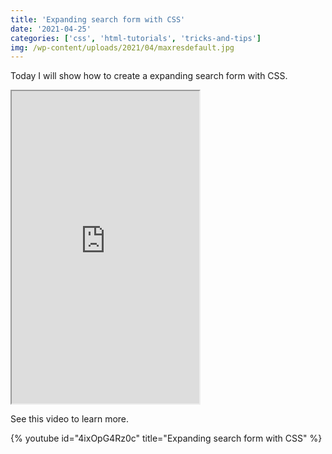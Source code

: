 ```yaml
---
title: 'Expanding search form with CSS'
date: '2021-04-25'
categories: ['css', 'html-tutorials', 'tricks-and-tips']
img: /wp-content/uploads/2021/04/maxresdefault.jpg
---
```


Today I will show how to create a expanding search form with CSS.

<iframe src="https://www.tronic247.com/trycode/?name=expanding_form&amp;embed=true" height="500" title="Expanding search form"></iframe>

See this video to learn more.

{% youtube id="4ixOpG4Rz0c" title="Expanding search form with CSS" %}
